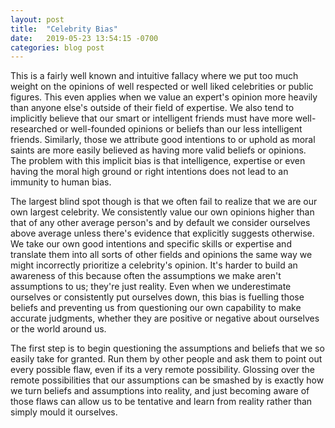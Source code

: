 ```yaml
---
layout: post
title:  "Celebrity Bias"
date:   2019-05-23 13:54:15 -0700
categories: blog post
---
```


This is a fairly well known and intuitive fallacy where we put too much weight on the opinions of well respected or well liked celebrities or public figures. This even applies when we value an expert's opinion more heavily than anyone else's outside of their field of expertise. We also tend to implicitly believe that our smart or intelligent friends must have more well-researched or well-founded opinions or beliefs than our less intelligent friends. Similarly, those we attribute good intentions to or uphold as moral saints are more easily believed as having more valid beliefs or opinions.  
The problem with this implicit bias is that intelligence, expertise or even having the moral high ground or right intentions does not lead to an immunity to human bias. 

The largest blind spot though is that we often fail to realize that we are our own largest celebrity. We consistently value our own opinions higher than that of any other average person's and by default we consider ourselves above average unless there's evidence that explicitly suggests otherwise. We take our own good intentions and specific skills or expertise and translate them into all sorts of other fields and opinions the same way we might incorrectly prioritize a celebrity's opinion. It's harder to build an awareness of this because often the assumptions we make aren't assumptions to us; they're just reality. Even when we underestimate ourselves or consistently put ourselves down, this bias is fuelling those beliefs and preventing us from questioning our own capability to make accurate judgments, whether they are positive or negative about ourselves or the world around us. 

The first step is to begin questioning the assumptions and beliefs that we so easily take for granted. Run them by other people and ask them to point out every possible flaw, even if its a very remote possibility. Glossing over the remote possibilities that our assumptions can be smashed by is exactly how we turn beliefs and assumptions into reality, and just becoming aware of those flaws can allow us to be tentative and learn from reality rather than simply mould it ourselves.


